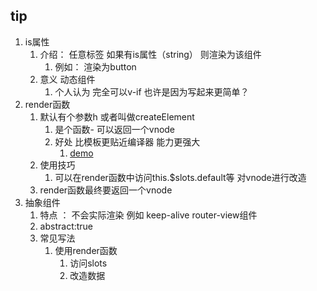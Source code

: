 ## tip
1. is属性
   1. 介绍： 任意标签 如果有is属性（string） 则渲染为该组件
      1. 例如： <xx is='el-button'> </xx> 渲染为button
   2. 意义 动态组件
      1. 个人认为 完全可以v-if 也许是因为写起来更简单？
2. render函数
   1. 默认有个参数h 或者叫做createElement
      1. 是个函数- 可以返回一个vnode
      2. 好处 比模板更贴近编译器 能力更强大
         1. [demo](./render.js)
   2. 使用技巧
      1. 可以在render函数中访问this.$slots.default等 对vnode进行改造
   3. render函数最终要返回一个vnode
3. 抽象组件
   1. 特点 ： 不会实际渲染 例如 keep-alive router-view组件
   2. abstract:true
   3. 常见写法
      1. 使用render函数
         1. 访问slots  
         2. 改造数据